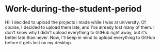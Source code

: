# Work-during-the-student-period
Hi! I decided to upload the projects I made while I was at university. Of course, I decided to upload them late, and I've already lost many of them. I don't know why I didn't upload everything to GitHub right away, but it's better late than never. Now, I'll keep in mind to upload everything to GitHub before it gets lost on my desktop.
